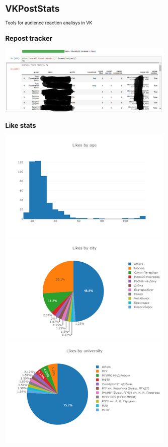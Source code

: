 # VKPostStats
Tools for audience reaction analisys in VK

## Repost tracker
![](https://github.com/ferluht/VKPostStats/blob/master/pics/reposts.png)

## Like stats
![](https://github.com/ferluht/VKPostStats/blob/master/pics/like-age.png)
![](https://github.com/ferluht/VKPostStats/blob/master/pics/like-city.png)
![](https://github.com/ferluht/VKPostStats/blob/master/pics/like-university.png)
